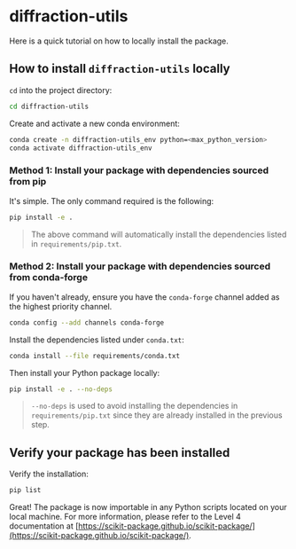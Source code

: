 # diffraction-utils

Here is a quick tutorial on how to locally install the package.

## How to install `diffraction-utils` locally

`cd` into the project directory:

```bash
cd diffraction-utils
```

Create and activate a new conda environment:

```bash
conda create -n diffraction-utils_env python=<max_python_version>
conda activate diffraction-utils_env
```

### Method 1: Install your package with dependencies sourced from pip

It's simple. The only command required is the following:

```bash
pip install -e .
```

> The above command will automatically install the dependencies listed in `requirements/pip.txt`.

### Method 2: Install your package with dependencies sourced from conda-forge

If you haven't already, ensure you have the `conda-forge` channel added as the highest priority channel.

```bash
conda config --add channels conda-forge
```

Install the dependencies listed under `conda.txt`:

```bash
conda install --file requirements/conda.txt
```

Then install your Python package locally:

```bash
pip install -e . --no-deps
```

> `--no-deps` is used to avoid installing the dependencies in `requirements/pip.txt` since they are already installed in the previous step.

## Verify your package has been installed

Verify the installation:

```bash
pip list
```

Great! The package is now importable in any Python scripts located on your local machine. For more information, please refer to the Level 4 documentation at [https://scikit-package.github.io/scikit-package/](https://scikit-package.github.io/scikit-package/).
